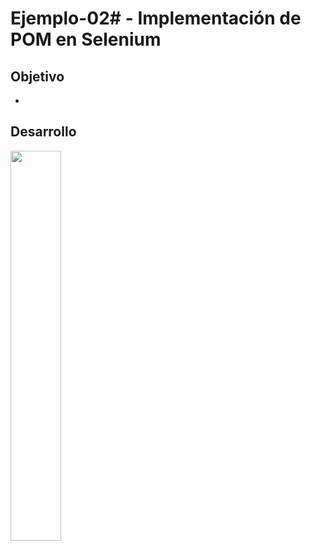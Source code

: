# Ejemplo-02# - Implementación de POM en Selenium

## Objetivo

* 

## Desarrollo


<img src="assets/pom_2.png" width="40%"> 